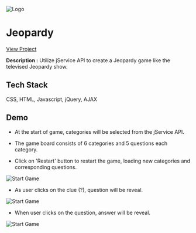 ![Logo](https://www.colognoisseur.com/wp-content/uploads/2021/09/jeopardy-logo.jpeg)


# Jeopardy

[View Project](https://xieb3cky.github.io/Jeopardy/)

**Description :**  Utilize jService API to create a Jeopardy game like the televised Jeopardy show.

## Tech Stack

CSS, HTML, Javascript, jQuery, AJAX

## Demo


* At the start of game, categories will be selected from the jService API.

* The game board consists of 6 categories and 5 questions each category.

* Click on 'Restart' button to restart the game, loading new categories and corresponding questions.

![Start Game](https://im5.ezgif.com/tmp/ezgif-5-7526a74b1a.gif)


* As user clicks on the clue (?), question will be reveal.

![Start Game](https://im4.ezgif.com/tmp/ezgif-4-2fd63db0cf.gif)

* When user clicks on the question, answer will be reveal.

![Start Game](https://im4.ezgif.com/tmp/ezgif-4-96866c13c9.gif)